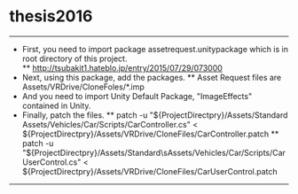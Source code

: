 # thesis2016

---
* First, you need to import package assetrequest.unitypackage which is in root directory of this project.  
** http://tsubakit1.hateblo.jp/entry/2015/07/29/073000
* Next, using this package, add the packages.
** Asset Request files are Assets/VRDrive/CloneFoles/*.imp
* And you need to import Unity Default Package, "ImageEffects" contained in Unity.
* Finally, patch the files.
** patch -u "${ProjectDirectpry}/Assets/Standard Assets/Vehicles/Car/Scripts/CarController.cs" < ${ProjectDirectpry}/Assets/VRDrive/CloneFiles/CarController.patch
** patch -u "${ProjectDirectpry}/Assets/Standard\sAssets/Vehicles/Car/Scripts/CarUserControl.cs" < ${ProjectDirectpry}/Assets/VRDrive/CloneFiles/CarUserControl.patch
---
